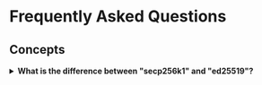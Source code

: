 # Frequently Asked Questions

## Concepts

<details>

<summary><b>What is the difference between "secp256k1" and "ed25519"?</b></summary>

secp256k1 and ed25519 are both popular cryptographic algorithms used for digital signatures and key generation, but they have some differences in terms of security, performance, and compatibility with different systems.

secp256k1 is an elliptic curve algorithm that is widely used in Bitcoin and many other cryptocurrencies. It provides 128-bit security, which is considered sufficient for most practical purposes. secp256k1 is relatively fast and efficient, making it a good choice for applications that require high performance. It is widely supported by most cryptographic libraries and software, which makes it a good choice for cross-platform applications.

ed25519 is a newer elliptic curve algorithm that provides 128-bit security, similar to secp256k1. However, ed25519 is generally considered to be more secure than secp256k1, due to its resistance to certain types of attacks such as [side-channel attacks](https://en.wikipedia.org/wiki/Side-channel_attack). It is also faster than many other elliptic curve algorithms, including secp256k1, making it a good choice for applications that require high performance.

In terms of compatibility, secp256k1 is more widely supported by existing systems, while ed25519 is less widely supported. However, ed25519 is gaining popularity, and is supported by many cryptographic libraries and software.

When choosing between secp256k1 and ed25519, you should consider your specific needs in terms of security, performance, and compatibility. If you are building an application that requires high performance and compatibility with existing systems, secp256k1 may be a better choice. However, if you are building an application that requires a higher level of security and performance, and you can afford to sacrifice some compatibility, ed25519 may be a better choice.

</details>
